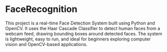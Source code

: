 # FaceRecognition
This project is a real-time Face Detection System built using Python and OpenCV. It uses the Haar Cascade Classifier to detect human faces from a webcam feed, drawing bounding boxes around detected faces. The system is lightweight, easy to run, and ideal for beginners exploring computer vision and OpenCV-based applications.
